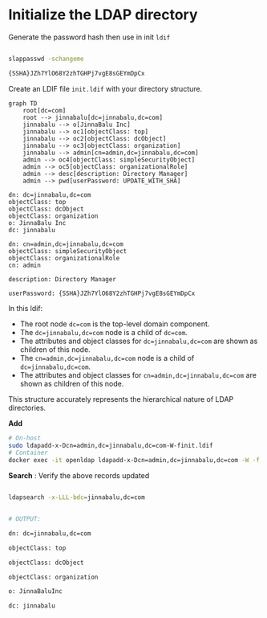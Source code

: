 # Initialize the LDAP directory

Generate the password hash then use in init `ldif`

```bash

slappasswd -schangeme

{SSHA}JZh7YlO68Y2zhTGHPj7vgE8sGEYmDpCx

```

Create an LDIF file `init.ldif` with your directory structure.

```mermaid
graph TD
    root[dc=com]
    root --> jinnabalu[dc=jinnabalu,dc=com]
    jinnabalu --> o[JinnaBalu Inc]
    jinnabalu --> oc1[objectClass: top]
    jinnabalu --> oc2[objectClass: dcObject]
    jinnabalu --> oc3[objectClass: organization]
    jinnabalu --> admin[cn=admin,dc=jinnabalu,dc=com]
    admin --> oc4[objectClass: simpleSecurityObject]
    admin --> oc5[objectClass: organizationalRole]
    admin --> desc[description: Directory Manager]
    admin --> pwd[userPassword: UPDATE_WITH_SHA]
```

```ldif
dn: dc=jinnabalu,dc=com
objectClass: top
objectClass: dcObject
objectClass: organization
o: JinnaBalu Inc
dc: jinnabalu

dn: cn=admin,dc=jinnabalu,dc=com
objectClass: simpleSecurityObject
objectClass: organizationalRole
cn: admin

description: Directory Manager

userPassword: {SSHA}JZh7YlO68Y2zhTGHPj7vgE8sGEYmDpCx
```

In this ldif:

- The root node `dc=com` is the top-level domain component.
- The `dc=jinnabalu,dc=com` node is a child of `dc=com`.
- The attributes and object classes for `dc=jinnabalu,dc=com` are shown as children of this node.
- The `cn=admin,dc=jinnabalu,dc=com` node is a child of `dc=jinnabalu,dc=com`.
- The attributes and object classes for `cn=admin,dc=jinnabalu,dc=com` are shown as children of this node.

This structure accurately represents the hierarchical nature of LDAP directories.

**Add**

```bash
# On-host
sudo ldapadd-x-Dcn=admin,dc=jinnabalu,dc=com-W-finit.ldif
# Container
docker exec -it openldap ldapadd-x-Dcn=admin,dc=jinnabalu,dc=com -W -f /home/ldif_files/init.ldif
```

**Search** : Verify the above records updated

```bash

ldapsearch -x-LLL-bdc=jinnabalu,dc=com


# OUTPUT:

dn: dc=jinnabalu,dc=com

objectClass: top

objectClass: dcObject

objectClass: organization

o: JinnaBaluInc

dc: jinnabalu

```

